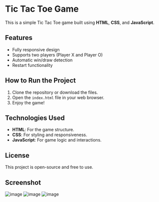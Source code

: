 # Tic Tac Toe Game

This is a simple Tic Tac Toe game built using **HTML**, **CSS**, and **JavaScript**.

## Features
- Fully responsive design
- Supports two players (Player X and Player O)
- Automatic win/draw detection
- Restart functionality

## How to Run the Project

1. Clone the repository or download the files.
2. Open the `index.html` file in your web browser.
3. Enjoy the game!



## Technologies Used
- **HTML**: For the game structure.
- **CSS**: For styling and responsiveness.
- **JavaScript**: For game logic and interactions.

## License
This project is open-source and free to use.

## Screenshot
![image](https://github.com/user-attachments/assets/cec0fadf-c1cf-46a5-8697-8a8ad8540b85)
![image](https://github.com/user-attachments/assets/88225b28-4ac6-4f7c-8bad-eaae720e6b1b)
![image](https://github.com/user-attachments/assets/bd9b6bc9-d2ca-46ef-8e5f-4468fb670aa0)
